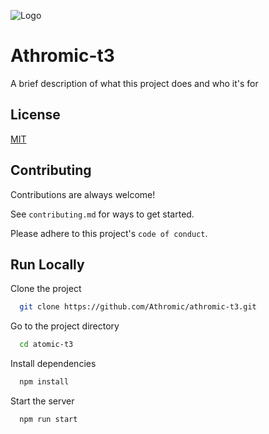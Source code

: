 
![Logo](https://ucarecdn.com/9367f7ee-4057-427a-8db5-b680ed8d4cea/-/preview//)


# Athromic-t3

A brief description of what this project does and who it's for


## License

[MIT](https://choosealicense.com/licenses/mit/)


## Contributing

Contributions are always welcome!

See `contributing.md` for ways to get started.

Please adhere to this project's `code of conduct`.


## Run Locally

Clone the project

```bash
  git clone https://github.com/Athromic/athromic-t3.git
```

Go to the project directory

```bash
  cd atomic-t3
```

Install dependencies

```bash
  npm install
```

Start the server

```bash
  npm run start
```

